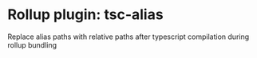 # Rollup plugin: tsc-alias

Replace alias paths with relative paths after typescript compilation during rollup bundling

